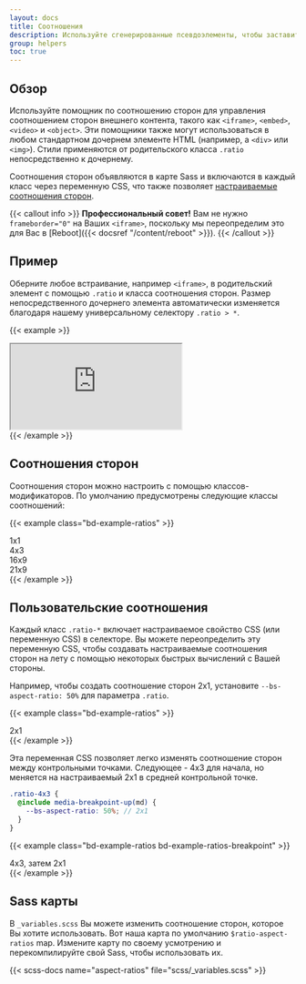 ```yaml
---
layout: docs
title: Соотношения
description: Используйте сгенерированные псевдоэлементы, чтобы заставить элемент поддерживать выбранное Вами соотношение сторон. Идеально подходит для быстрой обработки встраиваемых видео или слайд-шоу в зависимости от ширины родительского элемента.
group: helpers
toc: true
---
```


## Обзор

Используйте помощник по соотношению сторон для управления соотношением сторон внешнего контента, такого как `<iframe>`, `<embed>`, `<video>` и `<object>`. Эти помощники также могут использоваться в любом стандартном дочернем элементе HTML (например, a `<div>` или `<img>`). Стили применяются от родительского класса `.ratio` непосредственно к дочернему.

Соотношения сторон объявляются в карте Sass и включаются в каждый класс через переменную CSS, что также позволяет [настраиваемые соотношения сторон](#custom-ratios).

{{< callout info >}}
**Профессиональный совет!** Вам не нужно `frameborder="0"` на Ваших `<iframe>`, поскольку мы переопределим это для Вас в [Reboot]({{< docsref "/content/reboot" >}}).
{{< /callout >}}

## Пример

Оберните любое встраивание, например `<iframe>`, в родительский элемент с помощью `.ratio` и класса соотношения сторон. Размер непосредственного дочернего элемента автоматически изменяется благодаря нашему универсальному селектору `.ratio > *`.

{{< example >}}
<div class="ratio ratio-16x9">
  <iframe src="https://www.youtube.com/embed/zpOULjyy-n8?rel=0" title="YouTube video" allowfullscreen></iframe>
</div>
{{< /example >}}

## Соотношения сторон

Соотношения сторон можно настроить с помощью классов-модификаторов. По умолчанию предусмотрены следующие классы соотношений:

{{< example class="bd-example-ratios" >}}
<div class="ratio ratio-1x1">
  <div>1x1</div>
</div>
<div class="ratio ratio-4x3">
  <div>4x3</div>
</div>
<div class="ratio ratio-16x9">
  <div>16x9</div>
</div>
<div class="ratio ratio-21x9">
  <div>21x9</div>
</div>
{{< /example >}}

## Пользовательские соотношения

Каждый класс `.ratio-*` включает настраиваемое свойство CSS (или переменную CSS) в селекторе. Вы можете переопределить эту переменную CSS, чтобы создавать настраиваемые соотношения сторон на лету с помощью некоторых быстрых вычислений с Вашей стороны.

Например, чтобы создать соотношение сторон 2x1, установите `--bs-aspect-ratio: 50%` для параметра `.ratio`.

{{< example class="bd-example-ratios" >}}
<div class="ratio" style="--bs-aspect-ratio: 50%;">
  <div>2x1</div>
</div>
{{< /example >}}

Эта переменная CSS позволяет легко изменять соотношение сторон между контрольными точками. Следующее - 4x3 для начала, но меняется на настраиваемый 2x1 в средней контрольной точке.

```scss
.ratio-4x3 {
  @include media-breakpoint-up(md) {
    --bs-aspect-ratio: 50%; // 2x1
  }
}
```

{{< example class="bd-example-ratios bd-example-ratios-breakpoint" >}}
<div class="ratio ratio-4x3">
  <div>4x3, затем 2x1</div>
</div>
{{< /example >}}


## Sass карты

В `_variables.scss` Вы можете изменить соотношение сторон, которое Вы хотите использовать. Вот наша карта по умолчанию `$ratio-aspect-ratios` map. Измените карту по своему усмотрению и перекомпилируйте свой Sass, чтобы использовать их.

{{< scss-docs name="aspect-ratios" file="scss/_variables.scss" >}}
